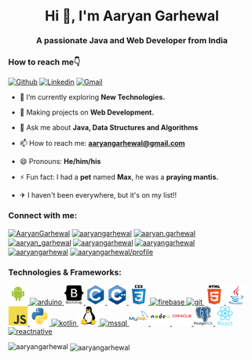 <h1 align="center">Hi 👋, I'm Aaryan Garhewal</h1>
<h3 align="center">A passionate Java and Web Developer from India</h3>

<!-- <p align="left"> <img src="https://komarev.com/ghpvc/?username=aaryangarhewal&label=Profile%20views&color=0e75b6&style=flat" alt="aaryangarhewal" /> </p> -->


### How to reach me👇

[![Github](https://img.shields.io/badge/-Github-000?style=flat&logo=Github&logoColor=white)](https://github.com/aaryangarhewal)
[![Linkedin](https://img.shields.io/badge/-LinkedIn-blue?style=flat&logo=Linkedin&logoColor=white)](https://www.linkedin.com/in/aaryangarhewal)
[![Gmail](https://img.shields.io/badge/-Gmail-c14438?style=flat&logo=Gmail&logoColor=white)](mailto:aaryangarhewal@gmail.com)


- 🌱 I’m currently exploring **New Technologies.**

- 🔭 Making projects on **Web Development.**

- 💬 Ask me about **Java, Data Structures and Algorithms**

- 📫 How to reach me: **aaryangarhewal@gmail.com**

- 😄 Pronouns: **He/him/his**

- ⚡ Fun fact: I had a **pet** named **Max**, he was a **praying mantis.**

- ✈ I haven't been everywhere, but it's on my list!!

<h3 align="left">Connect with me:</h3>
<p align="left">
<a href="https://twitter.com/AaryanGarhewal" target="_blank"><img align="center" src="https://raw.githubusercontent.com/rahuldkjain/github-profile-readme-generator/master/src/images/icons/Social/twitter.svg" alt="AaryanGarhewal" height="30" width="40" /></a>
<a href="https://www.linkedin.com/in/aaryangarhewal" target="_blank"><img align="center" src="https://raw.githubusercontent.com/rahuldkjain/github-profile-readme-generator/master/src/images/icons/Social/linked-in-alt.svg" alt="aaryangarhewal" height="30" width="40" /></a>
<a href="https://www.facebook.com/aaryan.garhewal" target="_blank"><img align="center" src="https://raw.githubusercontent.com/rahuldkjain/github-profile-readme-generator/master/src/images/icons/Social/facebook.svg" alt="aaryan.garhewal" height="30" width="40" /></a>
<a href="https://www.instagram.com/aaryan_garhewal" target="_blank"><img align="center" src="https://raw.githubusercontent.com/rahuldkjain/github-profile-readme-generator/master/src/images/icons/Social/instagram.svg" alt="aaryan_garhewal" height="30" width="40" /></a>
<a href="https://www.codechef.com/users/aaryangarhewal" target="_blank"><img align="center" src="https://cdn.jsdelivr.net/npm/simple-icons@3.1.0/icons/codechef.svg" alt="aaryangarhewal" height="30" width="40" /></a>
<a href="https://www.hackerrank.com/aaryangarhewal" target="_blank"><img align="center" src="https://raw.githubusercontent.com/rahuldkjain/github-profile-readme-generator/master/src/images/icons/Social/hackerrank.svg" alt="aaryangarhewal" height="30" width="40" /></a>
<a href="https://leetcode.com/aaryangarhewal" target="_blank"><img align="center" src="https://raw.githubusercontent.com/rahuldkjain/github-profile-readme-generator/master/src/images/icons/Social/leet-code.svg" alt="aaryangarhewal" height="30" width="40" /></a>
<a href="https://auth.geeksforgeeks.org/user/aaryangarhewal/profile" target="_blank"><img align="center" src="https://raw.githubusercontent.com/rahuldkjain/github-profile-readme-generator/master/src/images/icons/Social/geeks-for-geeks.svg" alt="aaryangarhewal/profile" height="30" width="40" /></a>
</p>

<h3 align="left">Technologies & Frameworks:</h3>
<p align="left"> <a href="https://developer.android.com" target="_blank"> <img src="https://raw.githubusercontent.com/devicons/devicon/master/icons/android/android-original-wordmark.svg" alt="android" width="40" height="40"/> </a> <a href="https://www.arduino.cc/" target="_blank"> <img src="https://cdn.worldvectorlogo.com/logos/arduino-1.svg" alt="arduino" width="40" height="40"/> </a> <a href="https://getbootstrap.com" target="_blank"> <img src="https://raw.githubusercontent.com/devicons/devicon/master/icons/bootstrap/bootstrap-plain-wordmark.svg" alt="bootstrap" width="40" height="40"/> </a> <a href="https://www.cprogramming.com/" target="_blank"> <img src="https://raw.githubusercontent.com/devicons/devicon/master/icons/c/c-original.svg" alt="c" width="40" height="40"/> </a> <a href="https://www.w3schools.com/cpp/" target="_blank"> <img src="https://raw.githubusercontent.com/devicons/devicon/master/icons/cplusplus/cplusplus-original.svg" alt="cplusplus" width="40" height="40"/> </a> <a href="https://www.w3schools.com/css/" target="_blank"> <img src="https://raw.githubusercontent.com/devicons/devicon/master/icons/css3/css3-original-wordmark.svg" alt="css3" width="40" height="40"/> </a>  <a href="https://firebase.google.com/" target="_blank"> <img src="https://www.vectorlogo.zone/logos/firebase/firebase-icon.svg" alt="firebase" width="40" height="40"/> </a>  <a href="https://git-scm.com/" target="_blank"> <img src="https://www.vectorlogo.zone/logos/git-scm/git-scm-icon.svg" alt="git" width="40" height="40"/> </a> <a href="https://www.w3.org/html/" target="_blank"> <img src="https://raw.githubusercontent.com/devicons/devicon/master/icons/html5/html5-original-wordmark.svg" alt="html5" width="40" height="40"/> </a> <a href="https://www.java.com" target="_blank"> <img src="https://raw.githubusercontent.com/devicons/devicon/master/icons/java/java-original.svg" alt="java" width="40" height="40"/> </a> <a href="https://developer.mozilla.org/en-US/docs/Web/JavaScript" target="_blank"> <img src="https://raw.githubusercontent.com/devicons/devicon/master/icons/javascript/javascript-original.svg" alt="javascript" width="40" height="40"/> </a> <a href="https://www.python.org" target="_blank"> <img src="https://raw.githubusercontent.com/devicons/devicon/master/icons/python/python-original.svg" alt="python" width="40" height="40"/> </a> <a href="https://kotlinlang.org" target="_blank"> <img src="https://www.vectorlogo.zone/logos/kotlinlang/kotlinlang-icon.svg" alt="kotlin" width="40" height="40"/> </a> <a href="https://www.linux.org/" target="_blank"> <img src="https://raw.githubusercontent.com/devicons/devicon/master/icons/linux/linux-original.svg" alt="linux" width="40" height="40"/> </a> <a href="https://www.microsoft.com/en-us/sql-server" target="_blank"> <img src="https://www.svgrepo.com/show/303229/microsoft-sql-server-logo.svg" alt="mssql" width="40" height="40"/> </a> <a href="https://www.mysql.com/" target="_blank"> <img src="https://raw.githubusercontent.com/devicons/devicon/master/icons/mysql/mysql-original-wordmark.svg" alt="mysql" width="40" height="40"/> </a> <a href="https://nodejs.org" target="_blank"> <img src="https://raw.githubusercontent.com/devicons/devicon/master/icons/nodejs/nodejs-original-wordmark.svg" alt="nodejs" width="40" height="40"/> </a> <a href="https://www.oracle.com/" target="_blank"> <img src="https://raw.githubusercontent.com/devicons/devicon/master/icons/oracle/oracle-original.svg" alt="oracle" width="40" height="40"/> </a> <a href="https://www.postgresql.org" target="_blank"> <img src="https://raw.githubusercontent.com/devicons/devicon/master/icons/postgresql/postgresql-original-wordmark.svg" alt="postgresql" width="40" height="40"/> </a>  <a href="https://reactjs.org/" target="_blank"> <img src="https://raw.githubusercontent.com/devicons/devicon/master/icons/react/react-original-wordmark.svg" alt="react" width="40" height="40"/> </a> <a href="https://reactnative.dev/" target="_blank"> <img src="https://reactnative.dev/img/header_logo.svg" alt="reactnative" width="40" height="40"/> </a> </p>


<p><img align="left" src="https://github-readme-stats.vercel.app/api/top-langs?username=aaryangarhewal&show_icons=true&locale=en&layout=compact" alt="aaryangarhewal" /></p>

<p>&nbsp;<img align="center" src="https://github-readme-stats.vercel.app/api?username=aaryangarhewal&show_icons=true&locale=en" alt="aaryangarhewal" /></p>
